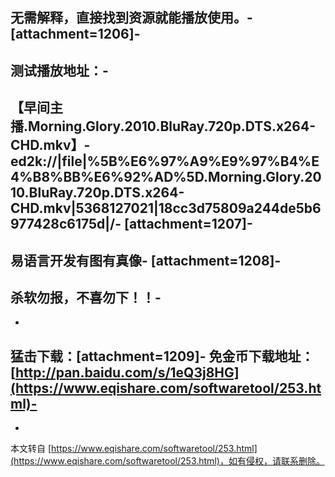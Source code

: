 无需解释，直接找到资源就能播放使用。-
\[attachment=1206\]-
-
测试播放地址：-
-
【早间主播.Morning.Glory.2010.BluRay.720p.DTS.x264-CHD.mkv】-
ed2k://|file|%5B%E6%97%A9%E9%97%B4%E4%B8%BB%E6%92%AD%5D.Morning.Glory.2010.BluRay.720p.DTS.x264-CHD.mkv|5368127021|18cc3d75809a244de5b6977428c6175d|/-
\[attachment=1207\]-
-
易语言开发有图有真像-
\[attachment=1208\]-
-
杀软勿报，不喜勿下！！-
-
-
猛击下载：\[attachment=1209\]-
免金币下载地址：[http://pan.baidu.com/s/1eQ3j8HG](https://www.eqishare.com/softwaretool/253.html)-
-

-

本文转自 [https://www.eqishare.com/softwaretool/253.html](https://www.eqishare.com/softwaretool/253.html)，如有侵权，请联系删除。